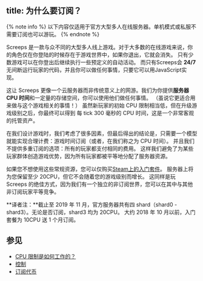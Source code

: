 title: 为什么要订阅？
---

{% note info %}
以下内容仅适用于官方大型多人在线服务器。单机模式或私服不需要订阅也可以游玩。
{% endnote %}

Screeps 是一款与众不同的大型多人线上游戏。对于大多数的在线游戏来说，你的角色仅在你登陆的时候存在于游戏世界中，如果你退出，它就会消失。 
只有少数游戏可以在你登出后继续执行一些预定义的自动活动。
而只有Screeps会 **24/7** 无间断运行玩家的代码，并且你可以做任何事情，只要它可以用JavaScript实现。

这让 Screeps 更像一个云服务器而非传统意义上的网游。我们为你提供**服务器 CPU 时间**和一定量的存储空间，你可以使用他们做任何事情。
（虽说它更适合用来做与这个游戏相关的事情！）
虽然新玩家的初始 CPU 限制相当低，但在升级游戏级别之后，你最终可以得到 每 tick 300 毫秒的 CPU 时间，这是一个非常客观的托管资产。
   
在我们设计游戏时，我们考虑了很多因素，但最后得出的结论是，只需要一个模型就能实现合理计费：游戏时间订阅（或者，在我们称之为 CPU 时间）。
并且我们不提供多重订阅的选项：所有的玩家都支付相同的费用。
这样我们避免了为某些玩家群体创造游戏优势，因为所有玩家都被平等地分配了服务器资源。

如果您不想使用这些常规资源，您可以仅购买[Steam上的入门套件](http://store.steampowered.com/app/464350)。
服务器上将为您保留至少 20CPU，但它不会随着您的游戏级别而增长。
这同样是玩 Screeps 的绝佳方式，因为我们有一个独立的非订阅世界，您可以在其中与其他非订阅玩家平等竞争。

**译者注：**截止至 2019 年 11 月，官方服务器共有四 shard（shard0 - shard3）。无论是否订阅，shard3 均为 20CPU。
大约 2018 年 10 月以前，入门套餐为 10CPU 送 1 个月订阅。

## 参见

*   [CPU 限制是如何工作的？](/cpu-limit.html)
*   [控制](/control.html)
*   [订阅代币](/market.html#Subscription-Tokens)
